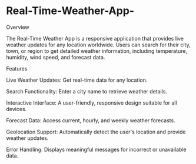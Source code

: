 # Real-Time-Weather-App-
Overview

The Real-Time Weather App is a responsive application that provides live weather updates for any location worldwide. Users can search for their city, town, or region to get detailed weather information, including temperature, humidity, wind speed, and forecast data.

Features

Live Weather Updates: Get real-time data for any location.

Search Functionality: Enter a city name to retrieve weather details.

Interactive Interface: A user-friendly, responsive design suitable for all devices.

Forecast Data: Access current, hourly, and weekly weather forecasts.

Geolocation Support: Automatically detect the user's location and provide weather updates.

Error Handling: Displays meaningful messages for incorrect or unavailable data.

